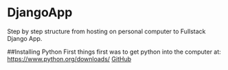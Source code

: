 # DjangoApp
Step by step structure from hosting on personal computer to Fullstack Django App.

##Installing Python
First things first was to get python into the computer at:
https://www.python.org/downloads/
[GitHub](http://github.com)

